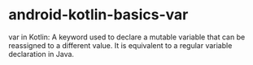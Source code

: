 # android-kotlin-basics-var
var in Kotlin: A keyword used to declare a mutable variable that can be reassigned to a different value. It is equivalent to a regular variable declaration in Java.
